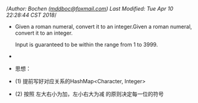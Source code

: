 /*Author: Bochen (mddboc@foxmail.com)
Last Modified: Tue Apr 10 22:28:44 CST 2018*/

* Given a roman numeral, convert it to an integer.Given a roman numeral, convert it to an integer.

  Input is guaranteed to be within the range from 1 to 3999.


 
* 
* 思想：

* (1) 提前写好对应关系的HashMap<Character, Integer>


* (2) 按照 左大右小为加，左小右大为减 的原则决定每一位的符号
